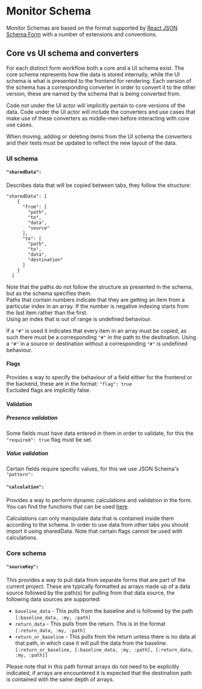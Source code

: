 # Monitor Schema
Monitor Schemas are based on the format supported by [React JSON Schema Form](https://react-jsonschema-form.readthedocs.io/en/latest/#json-schema-supporting-status) with a number of extensions and conventions.

## Core vs UI schema and converters
For each distinct form workflow both a core and a UI schema exist. The core schema represents how the data is stored internally, while the UI schema is what is presented to the frontend for rendering. Each version of the schema has a corresponding converter in order to convert it to the other version, these are named by the schema that is being converted from.

Code not under the UI actor will implicitly pertain to core versions of the data. Code under the UI actor will include the converters and use cases that make use of these converters as middle-men before interacting with core use cases.

When moving, adding or deleting items from the UI schema the converters and their tests must be updated to reflect the new layout of the data.

### UI schema
#### `"sharedData":`
Describes data that will be copied between tabs, they follow the structure:
```
"sharedData": [
    {
      "from": [
        "path",
        "to",
        "data",
        "source"
      ],
      "to": [
        "path",
        "to",
        "data",
        "destination"
      ]
    }
  ]
```
Note that the paths do not follow the structure as presented in the schema, but as the schema specifies them.  
Paths that contain numbers indicate that they are getting an item from a particular index in an array. If the number is negative indexing starts from the last item rather than the first.  
Using an index that is out of range is undefined behaviour.

If a `"#"` is used it indicates that every item in an array must be copied, as such there must be a corresponding `"#"` in the path to the destination.
Using a `"#"` in a source or destination without a corresponding `"#"` is undefined behaviour.  

#### Flags
Provides a way to specify the behaviour of a field either for the frontend or the backend, these are in the format:
`"flag": true`  
Excluded flags are implicitly false.

#### Validation
##### Presence validation
Some fields must have data entered in them in order to validate, for this the `"required": true` flag must be set.  

##### Value validation  
Certain fields require specific values, for this we use JSON Schema's `"pattern":`

#### `"calculation":`
Provides a way to perform dynamic calculations and validation in the form. You can find the functions that can be used [here](https://github.com/homes-england/monitor-frontend/blob/master/src/Components/CalculatedField/index.js).

Calculations can only manipulate data that is contained inside them according to the schema. In order to use data from other tabs you should import it using sharedData. Note that certain flags cannot be used with calculations.

### Core schema
#### `"sourceKey":`
This provides a way to pull data from separate forms that are part of the current project. These are typically formatted as arrays made up of a data source followed by the path(s) for pulling from that data source, the following data sources are supported:
  - `baseline_data` - This pulls from the baseline and is followed by the path `[:baseline_data, :my, :path]`
  - `return_data` - This pulls from the return. This is in the format `[:return_data, :my, :path]`
  - `return_or_baseline` - This pulls from the return unless there is no data at that path, in which case it will pull the data from the baseline. `[:return_or_baseline, [:baseline_data, :my, :path], [:return_data, :my, :path]]`

Please note that in this path format arrays do not need to be explicitly indicated, if arrays are encountered it is expected that the destination path is contained with the same depth of arrays.
